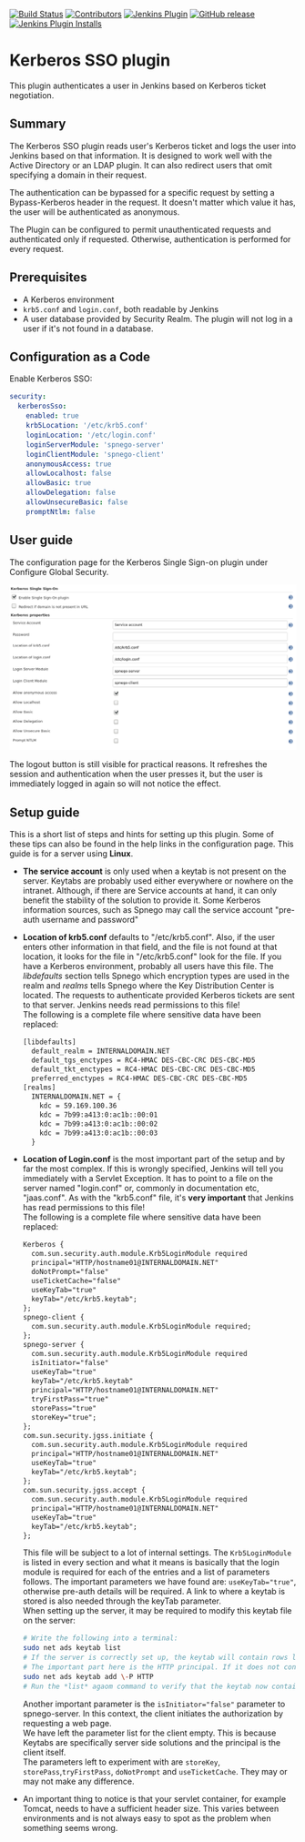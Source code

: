 [![Build Status](https://ci.jenkins.io/job/Plugins/job/kerberos-sso-plugin/job/master/badge/icon)](https://ci.jenkins.io/job/Plugins/job/kerberos-sso-plugin/job/master/)
[![Contributors](https://img.shields.io/github/contributors/jenkinsci/kerberos-sso-plugin.svg)](https://github.com/jenkinsci/kerberos-sso-plugin/graphs/contributors)
[![Jenkins Plugin](https://img.shields.io/jenkins/plugin/v/kerberos-sso.svg)](https://plugins.jenkins.io/kerberos-sso)
[![GitHub release](https://img.shields.io/github/release/jenkinsci/kerberos-sso-plugin.svg?label=changelog)](https://github.com/jenkinsci/kerberos-sso-plugin/releases/latest)
[![Jenkins Plugin Installs](https://img.shields.io/jenkins/plugin/i/kerberos-sso.svg?color=blue)](https://plugins.jenkins.io/kerberos-sso)

# Kerberos SSO plugin

This plugin authenticates a user in Jenkins based on Kerberos ticket negotiation.

## Summary

The Kerberos SSO plugin reads user's Kerberos ticket and logs the user
into Jenkins based on that information. It is designed to work well with
the Active Directory or an LDAP plugin. It can also redirect users that omit specifying 
a domain in their request.

The authentication can be bypassed for a specific request by setting a
Bypass-Kerberos header in the request. It doesn't matter which value it
has, the user will be authenticated as anonymous.

The Plugin can be configured to permit unauthenticated requests and
authenticated only if requested. Otherwise, authentication is performed
for every request.

## Prerequisites

-   A Kerberos environment
-   `krb5.conf` and `login.conf`, both readable by Jenkins
-   A user database provided by Security Realm. The plugin will not log in a user if it's not found
    in a database. 

## Configuration as a Code

Enable Kerberos SSO:

```yaml
security:
  kerberosSso:
    enabled: true
    krb5Location: '/etc/krb5.conf'
    loginLocation: '/etc/login.conf'
    loginServerModule: 'spnego-server'
    loginClientModule: 'spnego-client'
    anonymousAccess: true
    allowLocalhost: false
    allowBasic: true
    allowDelegation: false
    allowUnsecureBasic: false
    promptNtlm: false
```

## User guide

The configuration page for the Kerberos Single Sign-on plugin under Configure Global Security.

![](docs/images/kerberos-sso-config.png)

The logout button is still visible for practical reasons. It refreshes
the session and authentication when the user presses it, but the user
is immediately logged in again so will not notice the effect.

## Setup guide

This is a short list of steps and hints for setting up this plugin.
Some of these tips can also be found in the help links in the configuration page.
This guide is for a server using **Linux**.

-   **The service account** is only used when a keytab is not present on the server.
    Keytabs are probably used either everywhere or nowhere on the intranet.
    Although, if there are Service accounts at hand, it can only benefit the stability of the solution to provide it.
    Some Kerberos information sources, such as Spnego may call the service account "pre-auth username and password"

-   **Location of krb5.conf** defaults to "/etc/krb5.conf".
    Also, if the user enters other information in that field, and the file is not found at that location, it looks for the file in "/etc/krb5.conf" look for the file.
    If you have a Kerberos environment, probably all users have this file.
    The *libdefaults* section tells Spnego which encryption types are used in the realm and *realms* tells Spnego where the Key Distribution Center is located.
    The requests to authenticate provided Kerberos tickets are sent to that server.
    Jenkins needs read permissions to this file!  
    The following is a complete file where sensitive data have been replaced:

    ```
    [libdefaults]
      default_realm = INTERNALDOMAIN.NET
      default_tgs_enctypes = RC4-HMAC DES-CBC-CRC DES-CBC-MD5
      default_tkt_enctypes = RC4-HMAC DES-CBC-CRC DES-CBC-MD5
      preferred_enctypes = RC4-HMAC DES-CBC-CRC DES-CBC-MD5
    [realms]
      INTERNALDOMAIN.NET = {
        kdc = 59.169.100.36
        kdc = 7b99:a413:0:ac1b::00:01
        kdc = 7b99:a413:0:ac1b::00:02
        kdc = 7b99:a413:0:ac1b::00:03
      }
    ```

-   **Location of Login.conf** is the most important part of the setup
    and by far the most complex. If this is wrongly specified, Jenkins
    will tell you immediately with a Servlet Exception. It has to point
    to a file on the server named "login.conf" or, commonly in
    documentation etc, "jaas.conf". As with the "krb5.conf" file, it's
    **very important** that Jenkins has read permissions to this file!  
    The following is a complete file where sensitive data have been
    replaced:

    ```
    Kerberos {
      com.sun.security.auth.module.Krb5LoginModule required
      principal="HTTP/hostname01@INTERNALDOMAIN.NET"
      doNotPrompt="false"
      useTicketCache="false"
      useKeyTab="true"
      keyTab="/etc/krb5.keytab";
    };
    spnego-client {
      com.sun.security.auth.module.Krb5LoginModule required;
    };
    spnego-server {
      com.sun.security.auth.module.Krb5LoginModule required
      isInitiator="false"
      useKeyTab="true"
      keyTab="/etc/krb5.keytab"
      principal="HTTP/hostname01@INTERNALDOMAIN.NET"
      tryFirstPass="true"
      storePass="true"
      storeKey="true";
    };
    com.sun.security.jgss.initiate {
      com.sun.security.auth.module.Krb5LoginModule required
      principal="HTTP/hostname01@INTERNALDOMAIN.NET"
      useKeyTab="true"
      keyTab="/etc/krb5.keytab";
    };
    com.sun.security.jgss.accept {
      com.sun.security.auth.module.Krb5LoginModule required
      principal="HTTP/hostname01@INTERNALDOMAIN.NET"
      useKeyTab="true"
      keyTab="/etc/krb5.keytab";
    };
    ```

    This file will be subject to a lot of internal settings.
    The `Krb5LoginModule` is listed in every section and what it means is basically that the login module is required for each of the entries and a list of parameters follows.
    The important parameters we have found are: `useKeyTab="true"`, otherwise pre-auth details will be required.
    A link to where a keytab is stored is also needed through the keyTab parameter.   
    When setting up the server, it may be required to modify this keytab file on the server:

    ```bash
    # Write the following into a terminal:
    sudo net ads keytab list
    # If the server is correctly set up, the keytab will contain rows looking something like this: HTTP/HOSTNAME01@INTERNALDOMAIN.NET
    # The important part here is the HTTP principal. If it does not contain such a row, issue the following command to add it:
    sudo net ads keytab add \-P HTTP
    # Run the *list* agaom command to verify that the keytab now contains HTTP entries.
    ```

    Another important parameter is the `isInitiator="false"` parameter to spnego-server.
    In this context, the client initiates the authorization by requesting a web page.  
    We have left the parameter list for the client empty.
    This is because Keytabs are specifically server side solutions and the principal is the client itself.  
    The parameters left to experiment with are `storeKey`, `storePass`,`tryFirstPass`, `doNotPrompt` and `useTicketCache`.
    They may or may not make any difference.

-   An important thing to notice is that your servlet container, for example Tomcat, needs to have a sufficient header size.
    This varies between environments and is not always easy to spot as the problem when something seems wrong.
